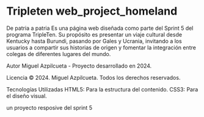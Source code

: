 # Tripleten web_project_homeland


De patria a patria Es una página web diseñada como parte del Sprint 5 del programa TripleTen. Su propósito es presentar un viaje cultural desde Kentucky hasta Burundi, pasando por Gales y Ucrania, invitando a los usuarios a compartir sus historias de origen y fomentar la integración entre colegas de diferentes lugares del mundo.

Autor Miguel Azpilcueta - Proyecto desarrollado en 2024.

Licencia © 2024. Miguel Azpilcueta. Todos los derechos reservados.

Tecnologías Utilizadas HTML5: Para la estructura del contenido. CSS3: Para el diseño visual.

un proyecto resposive del sprint 5

